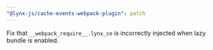 ```yaml
---
"@lynx-js/cache-events-webpack-plugin": patch
---
```


Fix that `__webpack_require__.lynx_ce` is incorrectly injected when lazy bundle is enabled.

